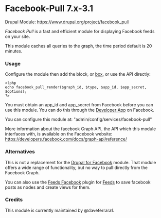 # Facebook-Pull 7.x-3.1
Drupal Module: https://www.drupal.org/project/facebook_pull

<div class="field-item even"><p><em>Facebook Pull</em> is a fast and efficient module for displaying Facebook feeds on your site.</p>
<p>This module caches all queries to the graph, the time period default is 20 minutes.</p>
<h3>Usage</h3>
<p>Configure the module then add the block, or <a href="/project/boxes" rel="nofollow">box</a>, or use the API directly:<br></p><div class="codeblock"><pre><code>&lt;?php<br>echo facebook_pull_render($graph_id, $type, $app_id, $app_secret, $options);<br>?&gt;</code></pre></div>
<p>You must obtain an app_id and app_secret from Facebook before you can use this module. You can do this through the <a href="https://www.facebook.com/developers/createapp.php" rel="nofollow">Developer App</a> on Facebook.</p>
<p>You can configure this module at: "admin/config/services/facebook-pull"</p>
<p>More information about the facebook Graph API, the API which this module interfaces with, is available on the Facebook website:<br><a href="https://developers.facebook.com/docs/graph-api/reference/" rel="nofollow">https://developers.facebook.com/docs/graph-api/reference/</a></p>
<h3>Alternatives</h3>
<p>This is not a replacement for the <a href="/project/fb" rel="nofollow">Drupal for Facebook</a> module. That module offers a wide range of functionality, but no way to pull directly from the Facebook Graph.</p>
<p>You can also use the <a href="/project/feeds_facebook" rel="nofollow">Feeds Facebook</a> plugin for <a href="/project/feeds" rel="nofollow">Feeds</a> to save facebook posts as nodes and create views for them.</p>
<h3>Credits</h3>
<p>This module is currently maintained by @daveferrara1.</p>
</div>
